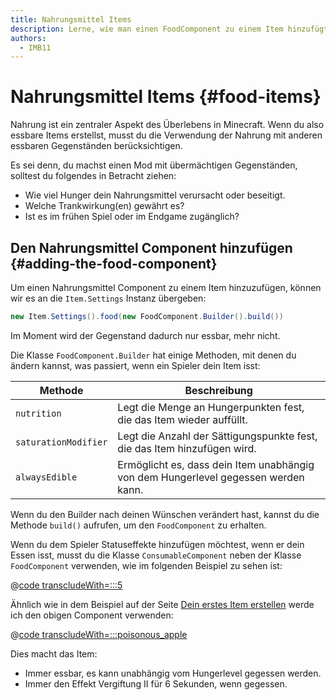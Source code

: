 ```yaml
---
title: Nahrungsmittel Items
description: Lerne, wie man einen FoodComponent zu einem Item hinzufügt, um es essbar zu machen, und wie man es konfiguriert.
authors:
  - IMB11
---
```


# Nahrungsmittel Items {#food-items}

Nahrung ist ein zentraler Aspekt des Überlebens in Minecraft. Wenn du also essbare Items erstellst, musst du die Verwendung der Nahrung mit anderen essbaren Gegenständen berücksichtigen.

Es sei denn, du machst einen Mod mit übermächtigen Gegenständen, solltest du folgendes in Betracht ziehen:

- Wie viel Hunger dein Nahrungsmittel verursacht oder beseitigt.
- Welche Trankwirkung(en) gewährt es?
- Ist es im frühen Spiel oder im Endgame zugänglich?

## Den Nahrungsmittel Component hinzufügen {#adding-the-food-component}

Um einen Nahrungsmittel Component zu einem Item hinzuzufügen, können wir es an die `Item.Settings` Instanz übergeben:

```java
new Item.Settings().food(new FoodComponent.Builder().build())
```

Im Moment wird der Gegenstand dadurch nur essbar, mehr nicht.

Die Klasse `FoodComponent.Builder` hat einige Methoden, mit denen du ändern kannst, was passiert, wenn ein Spieler dein Item isst:

| Methode              | Beschreibung                                                                                       |
| -------------------- | -------------------------------------------------------------------------------------------------- |
| `nutrition`          | Legt die Menge an Hungerpunkten fest, die das Item wieder auffüllt.                |
| `saturationModifier` | Legt die Anzahl der Sättigungspunkte fest, die das Item hinzufügen wird.           |
| `alwaysEdible`       | Ermöglicht es, dass dein Item unabhängig von dem Hungerlevel gegessen werden kann. |

Wenn du den Builder nach deinen Wünschen verändert hast, kannst du die Methode `build()` aufrufen, um den `FoodComponent` zu erhalten.

Wenn du dem Spieler Statuseffekte hinzufügen möchtest, wenn er dein Essen isst, musst du die Klasse `ConsumableComponent` neben der Klasse `FoodComponent` verwenden, wie im folgenden Beispiel zu sehen ist:

@[code transcludeWith=:::5](@/reference/latest/src/main/java/com/example/docs/item/ModItems.java)

Ähnlich wie in dem Beispiel auf der Seite [Dein erstes Item erstellen](./first-item) werde ich den obigen Component verwenden:

@[code transcludeWith=:::poisonous_apple](@/reference/latest/src/main/java/com/example/docs/item/ModItems.java)

Dies macht das Item:

- Immer essbar, es kann unabhängig vom Hungerlevel gegessen werden.
- Immer den Effekt Vergiftung II für 6 Sekunden, wenn gegessen.

<VideoPlayer src="/assets/develop/items/food_0.webm" title="Eating the Poisonous Apple" />
